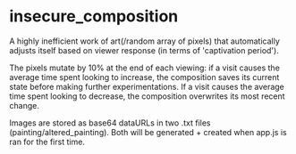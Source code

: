 # insecure_composition
A highly inefficient work of art(/random array of pixels) that automatically adjusts itself based on viewer response (in terms of 'captivation period').

The pixels mutate by 10% at the end of each viewing: if a visit causes the average time spent looking to increase, the composition saves its current state before making further experimentations. If a visit causes the average time spent looking to decrease, the composition overwrites its most recent change.

Images are stored as base64 dataURLs in two .txt files (painting/altered_painting). Both will be generated + created when app.js is ran for the first time.
